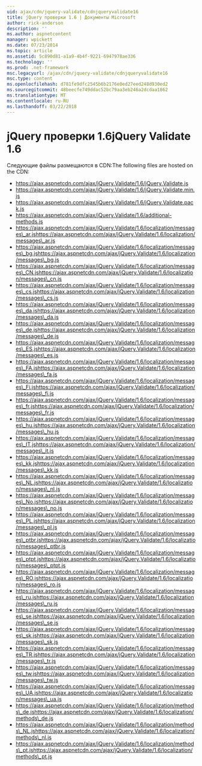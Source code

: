 ```yaml
---
uid: ajax/cdn/jquery-validate/cdnjqueryvalidate16
title: jQuery проверки 1.6 | Документы Microsoft
author: rick-anderson
description: ''
ms.author: aspnetcontent
manager: wpickett
ms.date: 07/23/2014
ms.topic: article
ms.assetid: 5c890d81-a1a9-4b4f-9221-6947978ae336
ms.technology: ''
ms.prod: .net-framework
msc.legacyurl: /ajax/cdn/jquery-validate/cdnjqueryvalidate16
msc.type: content
ms.openlocfilehash: d781fe9dfc2545b6b2176e0ed27eed248d930ed2
ms.sourcegitcommit: 48beecfe749ddac52bc79aa3eb246a2dcdaa1862
ms.translationtype: MT
ms.contentlocale: ru-RU
ms.lasthandoff: 03/22/2018
---
```

<a name="jquery-validate-16"></a><span data-ttu-id="38ea0-102">jQuery проверки 1.6</span><span class="sxs-lookup"><span data-stu-id="38ea0-102">jQuery Validate 1.6</span></span>
====================
<span data-ttu-id="38ea0-103">Следующие файлы размещаются в CDN:</span><span class="sxs-lookup"><span data-stu-id="38ea0-103">The following files are hosted on the CDN:</span></span>

- https://ajax.aspnetcdn.com/ajax/jQuery.Validate/1.6/jQuery.Validate.js
- https://ajax.aspnetcdn.com/ajax/jQuery.Validate/1.6/jQuery.Validate.min.js
- https://ajax.aspnetcdn.com/ajax/jQuery.Validate/1.6/jQuery.Validate.pack.js
- https://ajax.aspnetcdn.com/ajax/jQuery.Validate/1.6/additional-methods.js
- <span data-ttu-id="38ea0-104">https://ajax.aspnetcdn.com/ajax/jQuery.Validate/1.6/localization/messages\_ar.js</span><span class="sxs-lookup"><span data-stu-id="38ea0-104">https://ajax.aspnetcdn.com/ajax/jQuery.Validate/1.6/localization/messages\_ar.js</span></span>
- <span data-ttu-id="38ea0-105">https://ajax.aspnetcdn.com/ajax/jQuery.Validate/1.6/localization/messages\_bg.js</span><span class="sxs-lookup"><span data-stu-id="38ea0-105">https://ajax.aspnetcdn.com/ajax/jQuery.Validate/1.6/localization/messages\_bg.js</span></span>
- <span data-ttu-id="38ea0-106">https://ajax.aspnetcdn.com/ajax/jQuery.Validate/1.6/localization/messages\_CN.js</span><span class="sxs-lookup"><span data-stu-id="38ea0-106">https://ajax.aspnetcdn.com/ajax/jQuery.Validate/1.6/localization/messages\_cn.js</span></span>
- <span data-ttu-id="38ea0-107">https://ajax.aspnetcdn.com/ajax/jQuery.Validate/1.6/localization/messages\_cs.js</span><span class="sxs-lookup"><span data-stu-id="38ea0-107">https://ajax.aspnetcdn.com/ajax/jQuery.Validate/1.6/localization/messages\_cs.js</span></span>
- <span data-ttu-id="38ea0-108">https://ajax.aspnetcdn.com/ajax/jQuery.Validate/1.6/localization/messages\_da.js</span><span class="sxs-lookup"><span data-stu-id="38ea0-108">https://ajax.aspnetcdn.com/ajax/jQuery.Validate/1.6/localization/messages\_da.js</span></span>
- <span data-ttu-id="38ea0-109">https://ajax.aspnetcdn.com/ajax/jQuery.Validate/1.6/localization/messages\_de.js</span><span class="sxs-lookup"><span data-stu-id="38ea0-109">https://ajax.aspnetcdn.com/ajax/jQuery.Validate/1.6/localization/messages\_de.js</span></span>
- <span data-ttu-id="38ea0-110">https://ajax.aspnetcdn.com/ajax/jQuery.Validate/1.6/localization/messages\_ES.js</span><span class="sxs-lookup"><span data-stu-id="38ea0-110">https://ajax.aspnetcdn.com/ajax/jQuery.Validate/1.6/localization/messages\_es.js</span></span>
- <span data-ttu-id="38ea0-111">https://ajax.aspnetcdn.com/ajax/jQuery.Validate/1.6/localization/messages\_FA.js</span><span class="sxs-lookup"><span data-stu-id="38ea0-111">https://ajax.aspnetcdn.com/ajax/jQuery.Validate/1.6/localization/messages\_fa.js</span></span>
- <span data-ttu-id="38ea0-112">https://ajax.aspnetcdn.com/ajax/jQuery.Validate/1.6/localization/messages\_Fi.js</span><span class="sxs-lookup"><span data-stu-id="38ea0-112">https://ajax.aspnetcdn.com/ajax/jQuery.Validate/1.6/localization/messages\_fi.js</span></span>
- <span data-ttu-id="38ea0-113">https://ajax.aspnetcdn.com/ajax/jQuery.Validate/1.6/localization/messages\_fr.js</span><span class="sxs-lookup"><span data-stu-id="38ea0-113">https://ajax.aspnetcdn.com/ajax/jQuery.Validate/1.6/localization/messages\_fr.js</span></span>
- <span data-ttu-id="38ea0-114">https://ajax.aspnetcdn.com/ajax/jQuery.Validate/1.6/localization/messages\_hu.js</span><span class="sxs-lookup"><span data-stu-id="38ea0-114">https://ajax.aspnetcdn.com/ajax/jQuery.Validate/1.6/localization/messages\_hu.js</span></span>
- <span data-ttu-id="38ea0-115">https://ajax.aspnetcdn.com/ajax/jQuery.Validate/1.6/localization/messages\_IT.js</span><span class="sxs-lookup"><span data-stu-id="38ea0-115">https://ajax.aspnetcdn.com/ajax/jQuery.Validate/1.6/localization/messages\_it.js</span></span>
- <span data-ttu-id="38ea0-116">https://ajax.aspnetcdn.com/ajax/jQuery.Validate/1.6/localization/messages\_kk.js</span><span class="sxs-lookup"><span data-stu-id="38ea0-116">https://ajax.aspnetcdn.com/ajax/jQuery.Validate/1.6/localization/messages\_kk.js</span></span>
- <span data-ttu-id="38ea0-117">https://ajax.aspnetcdn.com/ajax/jQuery.Validate/1.6/localization/messages\_NL.js</span><span class="sxs-lookup"><span data-stu-id="38ea0-117">https://ajax.aspnetcdn.com/ajax/jQuery.Validate/1.6/localization/messages\_nl.js</span></span>
- <span data-ttu-id="38ea0-118">https://ajax.aspnetcdn.com/ajax/jQuery.Validate/1.6/localization/messages\_No.js</span><span class="sxs-lookup"><span data-stu-id="38ea0-118">https://ajax.aspnetcdn.com/ajax/jQuery.Validate/1.6/localization/messages\_no.js</span></span>
- <span data-ttu-id="38ea0-119">https://ajax.aspnetcdn.com/ajax/jQuery.Validate/1.6/localization/messages\_PL.js</span><span class="sxs-lookup"><span data-stu-id="38ea0-119">https://ajax.aspnetcdn.com/ajax/jQuery.Validate/1.6/localization/messages\_pl.js</span></span>
- <span data-ttu-id="38ea0-120">https://ajax.aspnetcdn.com/ajax/jQuery.Validate/1.6/localization/messages\_ptbr.js</span><span class="sxs-lookup"><span data-stu-id="38ea0-120">https://ajax.aspnetcdn.com/ajax/jQuery.Validate/1.6/localization/messages\_ptbr.js</span></span>
- <span data-ttu-id="38ea0-121">https://ajax.aspnetcdn.com/ajax/jQuery.Validate/1.6/localization/messages\_ptpt.js</span><span class="sxs-lookup"><span data-stu-id="38ea0-121">https://ajax.aspnetcdn.com/ajax/jQuery.Validate/1.6/localization/messages\_ptpt.js</span></span>
- <span data-ttu-id="38ea0-122">https://ajax.aspnetcdn.com/ajax/jQuery.Validate/1.6/localization/messages\_RO.js</span><span class="sxs-lookup"><span data-stu-id="38ea0-122">https://ajax.aspnetcdn.com/ajax/jQuery.Validate/1.6/localization/messages\_ro.js</span></span>
- <span data-ttu-id="38ea0-123">https://ajax.aspnetcdn.com/ajax/jQuery.Validate/1.6/localization/messages\_ru.js</span><span class="sxs-lookup"><span data-stu-id="38ea0-123">https://ajax.aspnetcdn.com/ajax/jQuery.Validate/1.6/localization/messages\_ru.js</span></span>
- <span data-ttu-id="38ea0-124">https://ajax.aspnetcdn.com/ajax/jQuery.Validate/1.6/localization/messages\_se.js</span><span class="sxs-lookup"><span data-stu-id="38ea0-124">https://ajax.aspnetcdn.com/ajax/jQuery.Validate/1.6/localization/messages\_se.js</span></span>
- <span data-ttu-id="38ea0-125">https://ajax.aspnetcdn.com/ajax/jQuery.Validate/1.6/localization/messages\_sk.js</span><span class="sxs-lookup"><span data-stu-id="38ea0-125">https://ajax.aspnetcdn.com/ajax/jQuery.Validate/1.6/localization/messages\_sk.js</span></span>
- <span data-ttu-id="38ea0-126">https://ajax.aspnetcdn.com/ajax/jQuery.Validate/1.6/localization/messages\_TR.js</span><span class="sxs-lookup"><span data-stu-id="38ea0-126">https://ajax.aspnetcdn.com/ajax/jQuery.Validate/1.6/localization/messages\_tr.js</span></span>
- <span data-ttu-id="38ea0-127">https://ajax.aspnetcdn.com/ajax/jQuery.Validate/1.6/localization/messages\_tw.js</span><span class="sxs-lookup"><span data-stu-id="38ea0-127">https://ajax.aspnetcdn.com/ajax/jQuery.Validate/1.6/localization/messages\_tw.js</span></span>
- <span data-ttu-id="38ea0-128">https://ajax.aspnetcdn.com/ajax/jQuery.Validate/1.6/localization/messages\_UA.js</span><span class="sxs-lookup"><span data-stu-id="38ea0-128">https://ajax.aspnetcdn.com/ajax/jQuery.Validate/1.6/localization/messages\_ua.js</span></span>
- <span data-ttu-id="38ea0-129">https://ajax.aspnetcdn.com/ajax/jQuery.Validate/1.6/localization/methods\_de.js</span><span class="sxs-lookup"><span data-stu-id="38ea0-129">https://ajax.aspnetcdn.com/ajax/jQuery.Validate/1.6/localization/methods\_de.js</span></span>
- <span data-ttu-id="38ea0-130">https://ajax.aspnetcdn.com/ajax/jQuery.Validate/1.6/localization/methods\_NL.js</span><span class="sxs-lookup"><span data-stu-id="38ea0-130">https://ajax.aspnetcdn.com/ajax/jQuery.Validate/1.6/localization/methods\_nl.js</span></span>
- <span data-ttu-id="38ea0-131">https://ajax.aspnetcdn.com/ajax/jQuery.Validate/1.6/localization/methods\_pt.js</span><span class="sxs-lookup"><span data-stu-id="38ea0-131">https://ajax.aspnetcdn.com/ajax/jQuery.Validate/1.6/localization/methods\_pt.js</span></span>
